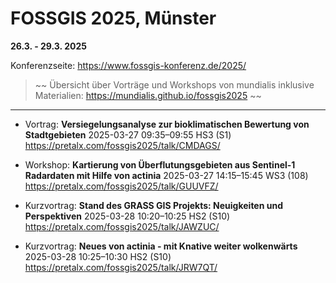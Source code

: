 # FOSSGIS 2025, Münster
**26.3. - 29.3. 2025**

Konferenzseite: https://www.fossgis-konferenz.de/2025/

> ~~
> Übersicht über Vorträge und Workshops von mundialis
> inklusive Materialien: https://mundialis.github.io/fossgis2025
> ~~

--------------


- Vortrag: __Versiegelungsanalyse zur bioklimatischen Bewertung von Stadtgebieten__
2025-03-27 09:35–09:55 HS3 (S1)
https://pretalx.com/fossgis2025/talk/CMDAGS/

- Workshop: __Kartierung von Überflutungsgebieten aus Sentinel-1 Radardaten mit Hilfe von actinia__
2025-03-27 14:15–15:45 WS3 (108)
https://pretalx.com/fossgis2025/talk/GUUVFZ/

- Kurzvortrag: __Stand des GRASS GIS Projekts: Neuigkeiten und Perspektiven__
2025-03-28 10:20–10:25 HS2 (S10)
https://pretalx.com/fossgis2025/talk/JAWZUC/

- Kurzvortrag: __Neues von actinia - mit Knative weiter wolkenwärts__
2025-03-28 10:25–10:30 HS2 (S10)
https://pretalx.com/fossgis2025/talk/JRW7QT/
